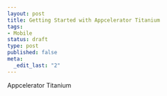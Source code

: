 ```yaml
--- 
layout: post
title: Getting Started with Appcelerator Titanium
tags: 
- Mobile
status: draft
type: post
published: false
meta: 
  _edit_last: "2"
---
```

Appcelerator Titanium
